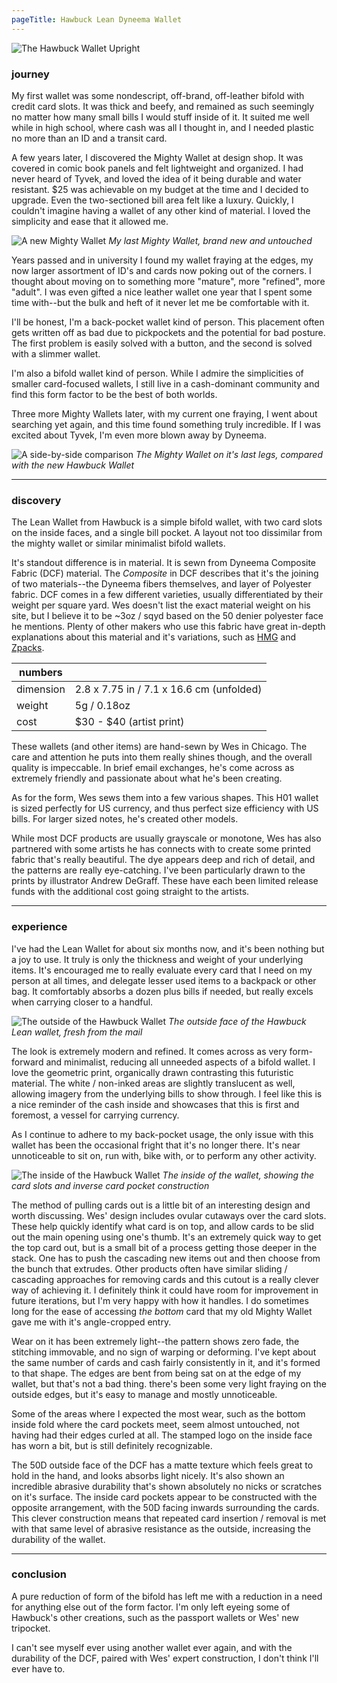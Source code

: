 ```yaml
---
pageTitle: Hawbuck Lean Dyneema Wallet
---
```


![The Hawbuck Wallet Upright](/assets/hawbuck-lean-wallet/upright.jpg)

### journey

My first wallet was some nondescript, off-brand, off-leather bifold with credit card slots. It was thick and beefy, and remained as such seemingly no matter how many small bills I would stuff inside of it. It suited me well while in high school, where cash was all I thought in, and I needed plastic no more than an ID and a transit card.

A few years later, I discovered the Mighty Wallet at design shop. It was covered in comic book panels and felt lightweight and organized. I had never heard of Tyvek, and loved the idea of it being durable and water resistant. $25 was achievable on my budget at the time and I decided to upgrade. Even the two-sectioned bill area felt like a luxury. Quickly, I couldn't imagine having a wallet of any other kind of material. I loved the simplicity and ease that it allowed me.

![A new Mighty Wallet](/assets/hawbuck-lean-wallet/mighty-wallet-new.jpg)
*My last Mighty Wallet, brand new and untouched*

Years passed and in university I found my wallet fraying at the edges, my now larger assortment of ID's and cards now poking out of the corners. I thought about moving on to something more "mature", more "refined", more "adult". I was even gifted a nice leather wallet one year that I spent some time with--but the bulk and heft of it never let me be comfortable with it.

I'll be honest, I'm a back-pocket wallet kind of person. This placement often gets written off as bad due to pickpockets and the potential for bad posture. The first problem is easily solved with a button, and the second is solved with a slimmer wallet.

I'm also a bifold wallet kind of person. While I admire the simplicities of smaller card-focused wallets, I still live in a cash-dominant community and find this form factor to be the best of both worlds.

Three more Mighty Wallets later, with my current one fraying, I went about searching yet again, and this time found something truly incredible. If I was excited about Tyvek, I'm even more blown away by Dyneema.

![A side-by-side comparison](/assets/hawbuck-lean-wallet/side-by-side-open.jpg)
*The Mighty Wallet on it's last legs, compared with the new Hawbuck Wallet*

***
### discovery

The Lean Wallet from Hawbuck is a simple bifold wallet, with two card slots on the inside faces, and a single bill pocket. A layout not too dissimilar from the mighty wallet or similar minimalist bifold wallets.

It's standout difference is in material. It is sewn from Dyneema Composite Fabric (DCF) material. The _Composite_ in DCF describes that it's the joining of two materials--the Dyneema fibers themselves, and layer of Polyester fabric. DCF comes in a few different varieties, usually differentiated by their weight per square yard. Wes doesn't list the exact material weight on his site, but I believe it to be ~3oz / sqyd based on the 50 denier polyester face he mentions. Plenty of other makers who use this fabric have great in-depth explanations about this material and it's variations, such as [HMG](https://www.hyperlitemountaingear.com/pages/hyperlite-technology) and [Zpacks](https://zpacks.com/pages/materials).


| numbers | |
| -|-|
dimension | 2.8 x 7.75 in / 7.1 x 16.6 cm (unfolded) |
weight | 5g / 0.18oz |
cost | $30 - $40 (artist print) |

These wallets (and other items) are hand-sewn by Wes in Chicago. The care and attention he puts into them really shines though, and the overall quality is impeccable. In brief email exchanges, he's come across as extremely friendly and passionate about what he's been creating.

As for the form, Wes sews them into a few various shapes. This H01 wallet is sized perfectly for US currency, and thus perfect size efficiency with US bills. For larger sized notes, he's created other models.

While most DCF products are usually grayscale or monotone, Wes has also partnered with some artists he has connects with to create some printed fabric that's really beautiful. The dye appears deep and rich of detail, and the patterns are really eye-catching. I've been particularly drawn to the prints by illustrator Andrew DeGraff. These have each been limited release funds with the additional cost going straight to the artists.

***
### experience

I've had the Lean Wallet for about six months now, and it's been nothing but a joy to use. It truly is only the thickness and weight of your underlying items. It's encouraged me to really evaluate every card that I need on my person at all times, and delegate lesser used items to a backpack or other bag. It comfortably absorbs a dozen plus bills if needed, but really excels when carrying closer to a handful.

![The outside of the Hawbuck Wallet](/assets/hawbuck-lean-wallet/new-outside.jpg)
*The outside face of the Hawbuck Lean wallet, fresh from the mail*

The look is extremely modern and refined. It comes across as very form-forward and minimalist, reducing all unneeded aspects of a bifold wallet. I love the geometric print, organically drawn contrasting this futuristic material. The white / non-inked areas are slightly translucent as well, allowing imagery from the underlying bills to show through. I feel like this is a nice reminder of the cash inside and showcases that this is first and foremost, a vessel for carrying currency.

As I continue to adhere to my back-pocket usage, the only issue with this wallet has been the occasional fright that it's no longer there. It's near unnoticeable to sit on, run with, bike with, or to perform any other activity.

![The inside of the Hawbuck Wallet](/assets/hawbuck-lean-wallet/new-inside.jpg)
*The inside of the wallet, showing the card slots and inverse card pocket construction*

The method of pulling cards out is a little bit of an interesting design and worth discussing. Wes' design includes ovular cutaways over the card slots. These help quickly identify what card is on top, and allow cards to be slid out the main opening using one's thumb. It's an extremely quick way to get the top card out, but is a small bit of a process getting those deeper in the stack. One has to push the cascading new items out and then choose from the bunch that extrudes. Other products often have similar sliding / cascading approaches for removing cards and this cutout is a really clever way of achieving it. I definitely think it could have room for improvement in future iterations, but I'm very happy with how it handles. I do sometimes long for the ease of accessing _the bottom_ card that my old Mighty Wallet gave me with it's angle-cropped entry.

Wear on it has been extremely light--the pattern shows zero fade, the stitching immovable, and no sign of warping or deforming. I've kept about the same number of cards and cash fairly consistently in it, and it's formed to that shape. The edges are bent from being sat on at the edge of my wallet, but that's not a bad thing. there's been some very light fraying on the outside edges, but it's easy to manage and mostly unnoticeable.

Some of the areas where I expected the most wear, such as the bottom inside fold where the card pockets meet, seem almost untouched, not having had their edges curled at all. The stamped logo on the inside face has worn a bit, but is still definitely recognizable.

The 50D outside face of the DCF has a matte texture which feels great to hold in the hand, and looks absorbs light nicely. It's also shown an incredible abrasive durability that's shown absolutely no nicks or scratches on it's surface. The inside card pockets appear to be constructed with the opposite arrangement, with the 50D facing inwards surrounding the cards. This clever construction means that repeated card insertion / removal is met with that same level of abrasive resistance as the outside, increasing the durability of the wallet.

*** 
### conclusion

A pure reduction of form of the bifold has left me with a reduction in a need for anything else out of the form factor. I'm only left eyeing some of Hawbuck's other creations, such as the passport wallets or Wes' new tripocket.

I can't see myself ever using another wallet ever again, and with the durability of the DCF, paired with Wes' expert construction, I don't think I'll ever have to.